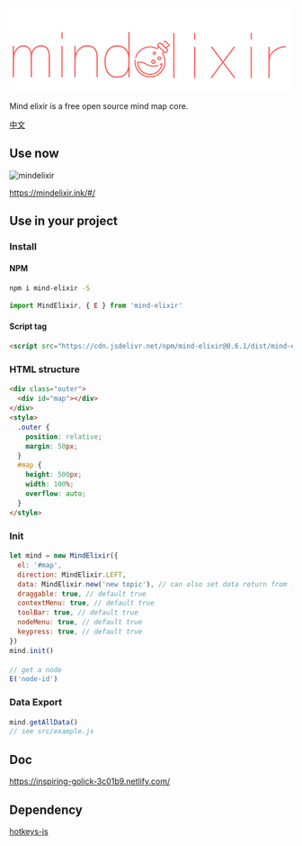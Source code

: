 ![mindelixir logo](https://raw.githubusercontent.com/ssshooter/mind-elixir-core/master/logo.png)

Mind elixir is a free open source mind map core.

[中文](https://github.com/ssshooter/mind-elixir-core/blob/master/readme.cn.md)

## Use now

![mindelixir](https://raw.githubusercontent.com/ssshooter/mind-elixir-core/master/screenshot.png)

https://mindelixir.ink/#/

## Use in your project

### Install

#### NPM

```bash
npm i mind-elixir -S
```

```javascript
import MindElixir, { E } from 'mind-elixir'
```

#### Script tag

```html
<script src="https://cdn.jsdelivr.net/npm/mind-elixir@0.6.1/dist/mind-elixir.js"></script>
```

### HTML structure

```html
<div class="outer">
  <div id="map"></div>
</div>
<style>
  .outer {
    position: relative;
    margin: 50px;
  }
  #map {
    height: 500px;
    width: 100%;
    overflow: auto;
  }
</style>
```

### Init

```javascript
let mind = new MindElixir({
  el: '#map',
  direction: MindElixir.LEFT,
  data: MindElixir.new('new topic'), // can also set data return from .getAllData()
  draggable: true, // default true
  contextMenu: true, // default true
  toolBar: true, // default true
  nodeMenu: true, // default true
  keypress: true, // default true
})
mind.init()

// get a node
E('node-id')
```

### Data Export

```javascript
mind.getAllData()
// see src/example.js
```

## Doc

https://inspiring-golick-3c01b9.netlify.com/

## Dependency

[hotkeys-js](https://www.npmjs.com/package/hotkeys-js)